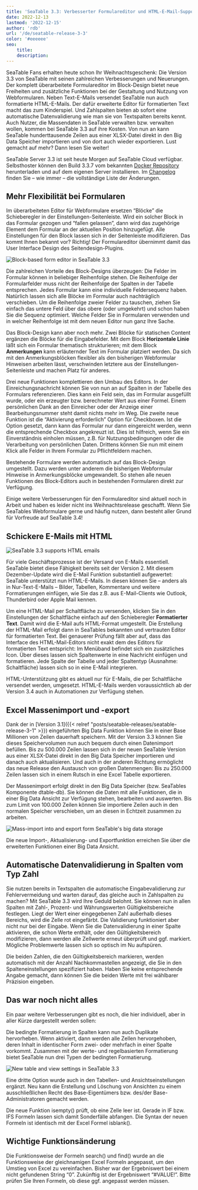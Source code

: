 ```yaml
---
title: 'SeaTable 3.3: Verbesserter Formulareditor und HTML-E-Mail-Support'
date: 2022-12-13
lastmod: '2022-12-15'
author: 'rdb'
url: '/de/seatable-release-3-3'
color: '#eeeeee'
seo:
    title:
    description:
---
```


SeaTable Fans erhalten heute schon Ihr Weihnachtsgeschenk: Die Version 3.3 von SeaTable mit seinen zahlreichen Verbesserungen und Neuerungen. Der komplett überarbeitete Formulareditor im Block-Design bietet neue Freiheiten und zusätzliche Funktionen bei der Gestaltung und Nutzung von Webformularen. Neben Text-E-Mails versendet SeaTable nun auch formatierte HTML-E-Mails. Der dafür erweiterte Editor für formatierten Text macht das zum Kinderspiel. Und Zahlspalten bieten ab sofort eine automatische Datenvalidierung wie man sie von Textspalten bereits kennt. Auch Nutzer, die Massendaten in SeaTable verwalten bzw. verwalten wollen, kommen bei SeaTable 3.3 auf ihre Kosten. Von nun an kann SeaTable hunderttausende Zeilen aus einer XLSX-Datei direkt in den Big Data Speicher importieren und von dort auch wieder exportieren. Lust gemacht auf mehr? Dann lesen Sie weiter!

SeaTable Server 3.3 ist seit heute Morgen auf SeaTable Cloud verfügbar. Selbsthoster können den Build 3.3.7 vom bekannten [Docker Repository](https://hub.docker.com/r/seatable/seatable-enterprise) herunterladen und auf dem eigenen Server installieren. Im [Changelog](https://seatable.io/docs/changelog/version-3-3/?lang=auto) finden Sie – wie immer – die vollständige Liste der Änderungen.

## Mehr Flexibilität bei Formularen

Im überarbeiteten Editor für Webformulare ersetzen “Blöcke” die Schieberegler in der Einstellungen-Seitenleiste. Wird ein solcher Block in das Formular gezogen und “fallen gelassen”, dann wird das zugehörige Element dem Formular an der aktuellen Position hinzugefügt. Alle Einstellungen für den Block lassen sich in der Seitenleiste modifizieren. Das kommt Ihnen bekannt vor? Richtig! Der Formulareditor übernimmt damit das User Interface Design des Seitendesign-Plugins.

![Block-based form editor in SeaTable 3.3](https://seatable.io/wp-content/uploads/2022/12/Form_Editor_Blockdesign.png)

Die zahlreichen Vorteile des Block-Designs überzeugen: Die Felder im Formular können in beliebiger Reihenfolge stehen. Die Reihenfolge der Formularfelder muss nicht der Reihenfolge der Spalten in der Tabelle entsprechen. Jedes Formular kann eine individuelle Feldersequenz haben. Natürlich lassen sich alle Blöcke im Formular auch nachträglich verschieben. Um die Reihenfolge zweier Felder zu tauschen, ziehen Sie einfach das untere Feld über das obere (oder umgekehrt) und schon haben Sie die Sequenz optimiert. Welche Felder Sie in Formularen verwenden und in welcher Reihenfolge ist mit dem neuen Editor nun ganz Ihre Sache.

Das Block-Design kann aber noch mehr. Zwei Blöcke für statischen Content ergänzen die Blöcke für die Eingabefelder. Mit dem Block **Horizontale Linie** läßt sich ein Formular thematisch strukturieren; mit dem Block **Anmerkungen** kann erläuternder Text im Formular platziert werden. Da sich mit den Anmerkungsblöcken flexibler als den bisherigen Webformular Hinweisen arbeiten lässt, verschwinden letztere aus der Einstellungen-Seitenleiste und machen Platz für anderes.

Drei neue Funktionen komplettieren den Umbau des Editors. In der Einreichungsnachricht können Sie von nun an auf Spalten in der Tabelle des Formulars referenzieren. Dies kann ein Feld sein, das im Formular ausgefüllt wurde, oder ein erzeugter bzw. berechneter Wert aus einer Formel. Einem persönlichen Dank an den Einreicher oder der Anzeige einer Bearbeitungsnummer steht damit nichts mehr im Weg. Die zweite neue Funktion ist die “Aktivierung erforderlich” Option für Checkboxen. Ist die Option gesetzt, dann kann das Formular nur dann eingereicht werden, wenn die entsprechende Checkbox angekreuzt ist. Dies ist hilfreich, wenn Sie ein Einverständnis einholen müssen, z.B. für Nutzungsbedingungen oder die Verarbeitung von persönlichen Daten. Drittens können Sie nun mit einem Klick alle Felder in Ihrem Formular zu Pflichtfeldern machen.

Bestehende Formulare werden automatisch auf das Block-Design umgestellt. Dazu werden unter anderem die bisherigen Webformular Hinweise in Anmerkungsblöcke umgewandelt. So stehen alle neuen Funktionen des Block-Editors auch in bestehenden Formularen direkt zur Verfügung.

Einige weitere Verbesserungen für den Formulareditor sind aktuell noch in Arbeit und haben es leider nicht ins Weihnachtsrelease geschafft. Wenn Sie SeaTables Webformulare gerne und häufig nutzen, dann besteht aller Grund für Vorfreude auf SeaTable 3.4!

## Schickere E-Mails mit HTML

![SeaTable 3.3 supports HTML emails](https://seatable.io/wp-content/uploads/2022/12/HTML_Email_Support.png)

Für viele Geschäftsprozesse ist der Versand von E-Mails essentiell. SeaTable bietet diese Fähigkeit bereits seit der Version 2. Mit diesem Dezember-Update wird die E-Mail Funktion substantiell aufgewertet: SeaTable unterstützt nun HTML-E-Mails. In diesen können Sie – anders als in Nur-Text-E-Mails – Bilder, Tabellen, Kommentare und weitere Formatierungen einfügen, wie Sie das z.B. aus E-Mail-Clients wie Outlook, Thunderbird oder Apple Mail kennen.

Um eine HTML-Mail per Schaltfläche zu versenden, klicken Sie in den Einstellungen der Schaltfläche einfach auf den Schieberegler **Formatierter Text**. Damit wird die E-Mail aufs HTML-Format umgestellt. Die Erstellung der HTML-Mail erfolgt dann in SeaTables bekannten und vertrauten Editor für formatierten Text. Bei genauerer Prüfung fällt aber auf, dass das Interface des HTML-Mail-Editors nicht exakt dem des Editors für formatierten Text entspricht: Im Menüband befindet sich ein zusätzliches Icon. Über dieses lassen sich Spaltenwerte in eine Nachricht einfügen und formatieren. Jede Spalte der Tabelle und jeder Spaltentyp (Ausnahme: Schaltfläche) lassen sich so in eine E-Mail integrieren.

HTML-Unterstützung gibt es aktuell nur für E-Mails, die per Schaltfläche versendet werden, umgesetzt. HTML-E-Mails werden voraussichtlich ab der Version 3.4 auch in Automationen zur Verfügung stehen.

## Excel Massenimport und -export

Dank der in [Version 3.1]({{< relref "posts/seatable-releases/seatable-release-3-1" >}}) eingeführten Big Data Funktion können Sie in einer Base Millionen von Zeilen dauerhaft speichern. Mit der Version 3.3 können Sie dieses Speichervolumen nun auch bequem durch einen Datenimport befüllen. Bis zu 500.000 Zeilen lassen sich in der neuen SeaTable Version aus einer XLSX-Datei direkt in den Big Data Speicher importieren und danach auch aktualisieren. Und auch in der anderen Richtung ermöglicht das neue Release den Austausch von großen Datenmengen: Bis zu 250.000 Zeilen lassen sich in einem Rutsch in eine Excel Tabelle exportieren.

Der Massenimport erfolgt direkt in den Big Data Speicher (bzw. SeaTables Komponente dtable-db). Sie können die Daten mit alle Funktionen, die in einer Big Data Ansicht zur Verfügung stehen, bearbeiten und auswerten. Bis zum Limit von 100.000 Zeilen können Sie importiere Zeilen auch in den normalen Speicher verschieben, um an diesen in Echtzeit zusammen zu arbeiten.

![Mass-import into and export form SeaTable's big data storage](https://seatable.io/wp-content/uploads/2022/12/Massimport_BigDataStorage.png)

Die neue Import-, Aktualisierung- und Exportfunktion erreichen Sie über die erweiterten Funktionen einer Big Data Ansicht.

## Automatische Datenvalidierung in Spalten vom Typ Zahl

Sie nutzen bereits in Textspalten die automatische Eingabevalidierung zur Fehlervermeidung und warten darauf, das gleiche auch in Zahlspalten zu machen? Mit SeaTable 3.3 wird Ihre Geduld belohnt. Sie können nun in allen Spalten mit Zahl-, Prozent- und Währungswerten Gültigkeitsbereiche festlegen. Liegt der Wert einer eingegebenen Zahl außerhalb dieses Bereichs, wird die Zelle rot eingefärbt. Die Validierung funktioniert aber nicht nur bei der Eingabe. Wenn Sie die Datenvalidierung in einer Spalte aktivieren, die schon Werte enthält, oder den Gültigkeitsbereich modifizieren, dann werden alle Zellwerte erneut überprüft und ggf. markiert. Mögliche Problemwerte lassen sich so optisch im Nu aufspüren.

Die beiden Zahlen, die den Gültigkeitsbereich markieren, werden automatisch mit der Anzahl Nachkommastellen angezeigt, die Sie in den Spalteneinstellungen spezifiziert haben. Haben Sie keine entsprechende Angabe gemacht, dann können Sie die beiden Werte mit frei wählbarer Präzision eingeben.

## Das war noch nicht alles

Ein paar weitere Verbesserungen gibt es noch, die hier individuell, aber in aller Kürze dargestellt werden sollen:

Die bedingte Formatierung in Spalten kann nun auch Duplikate hervorheben. Wenn aktiviert, dann werden alle Zellen hervorgehoben, deren Inhalt in identischer Form zwei- oder mehrfach in einer Spalte vorkommt. Zusammen mit der werte- und regelbasierten Formatierung bietet SeaTable nun drei Typen der bedingten Formatierung.

![New table and view settings in SeaTable 3.3](https://seatable.io/wp-content/uploads/2022/12/Table_View_Settings.png)

Eine dritte Option wurde auch in den Tabellen- und Ansichtseinstellungen ergänzt. Neu kann die Erstellung und Löschung von Ansichten zu einem ausschließlichen Recht des Base-Eigentümers bzw. des/der Base-Administratoren gemacht werden.

Die neue Funktion isempty() prüft, ob eine Zelle leer ist. Gerade in IF bzw. IFS Formeln lassen sich damit Sonderfälle abfangen. Die Syntax der neuen Formeln ist identisch mit der Excel Formel isblank().

## Wichtige Funktionsänderung

Die Funktionsweise der Formeln search() und find() wurde an die Funktionsweise der gleichnamigen Excel Formeln angepasst, um den Umstieg von Excel zu vereinfachen. Bisher war der Ergebniswert bei einem nicht gefundenen String “0”. Zukünftig ist der Ergebniswert “#VALUE!”. Bitte prüfen Sie Ihren Formeln, ob diese ggf. angepasst werden müssen.
